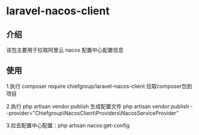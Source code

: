 # laravel-nacos-client

## 介绍
该包主要用于拉取阿里云 nacos 配置中心配置信息

## 使用
1.执行 composer require chiefgroup/laravel-nacos-client 拉取composer包到项目

2.执行 php artisan vendor:publish 生成配置文件
php artisan vendor:publish --provider="Chiefgroup\NacosClient\Providers\NacosServiceProvider"

3.拉去配置中心配置：php artisan nacos:get-config
